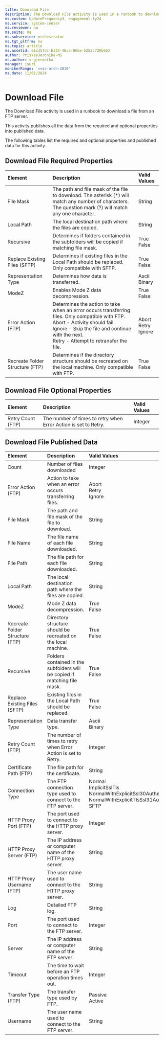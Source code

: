 ```yaml
---
title: Download File
description: The Download File activity is used in a runbook to download a file from an FTP server.
ms.custom: UpdateFrequency3, engagement-fy24
ms.service: system-center
ms.reviewer: na
ms.suite: na
ms.subservice: orchestrator
ms.tgt_pltfrm: na
ms.topic: article
ms.assetid: e1c357dc-b324-4bca-86be-b252c729b602
author: PriskeyJeronika-MS
ms.author: v-gjeronika
manager: jsuri
monikerRange: '<=sc-orch-2019'
ms.date: 11/01/2024
---
```


# Download File

The Download File activity is used in a runbook to download a file from an FTP server.

This activity publishes all the data from the required and optional properties into published data.

The following tables list the required and optional properties and published data for this activity.

## Download File Required Properties

| **Element**   | **Description**   | **Valid Values**   |
|:---|:---|:---|
| File Mask   | The path and file mask of the file to download. The asterisk (\*) will match any number of characters. The question mark (?) will match any one character.   | String   |
| Local Path   | The local destination path where the files are copied.   | String   |
| Recursive   | Determines if folders contained in the subfolders will be copied if matching file mask.   | True<br>False   |
| Replace Existing Files (SFTP)   | Determines if existing files in the Local Path should be replaced. Only compatible with SFTP.   | True<br>False   |
| Representation Type   | Determines how data is transferred.   | Ascii<br>Binary   |
| ModeZ   | Enables Mode Z data decompression.   | True<br>False   |
| Error Action (FTP)   | Determines the action to take when an error occurs transferring files. Only compatible with FTP.<br>Abort - Activity should fail.<br>Ignore - Skip the file and continue with the next.<br>Retry - Attempt to retransfer the file. | Abort<br>Retry<br>Ignore |
| Recreate Folder Structure (FTP) | Determines if the directory structure should be recreated on the local machine. Only compatible with FTP.   | True<br>False   |

## Download File Optional Properties

| **Element**   | **Description**   | **Valid Values** |
|:---|:---|:---|
| Retry Count (FTP) | The number of times to retry when Error Action is set to Retry. | Integer   |

## Download File Published Data

| **Element**   | **Description**   | **Valid Values**   |
|:---|:---|:---|
| Count   | Number of files downloaded   | Integer   |
| Error Action (FTP)   | Action to take when an error occurs transferring files.   | Abort<br>Retry<br>Ignore   |
| File Mask   | The path and file mask of the file to download.   | String   |
| File Name   | The file name of each file downloaded.   | String   |
| File Path   | The file path for each file downloaded.   | String   |
| Local Path   | The local destination path where the files are copied.   | String   |
| ModeZ   | Mode Z data decompression.   | True<br>False   |
| Recreate Folder Structure (FTP) | Directory structure should be recreated on the local machine.   | True<br>False   |
| Recursive   | Folders contained in the subfolders will be copied if matching file mask. | True<br>False   |
| Replace Existing Files (SFTP)   | Existing files in the Local Path should be replaced.   | True<br>False   |
| Representation Type   | Data transfer type.   | Ascii<br>Binary   |
| Retry Count (FTP)   | The number of times to retry when Error Action is set to Retry.   | Integer   |
| Certificate Path (FTP)   | The file path for the certificate.   | String   |
| Connection Type   | The FTP connection type used to connect to the FTP server.   | Normal<br>ImplicitSslTls<br>NormalWithExplicitSsl30Authentication<br>NormalWithExplicitTlsSsl31Authentication<br>SFTP |
| HTTP Proxy Port (FTP)   | The port used to connect to the HTTP proxy server.   | Integer   |
| HTTP Proxy Server (FTP)   | The IP address or computer name of the HTTP proxy server.   | String   |
| HTTP Proxy Username (FTP)   | The user name used to connect to the HTTP proxy server.   | String   |
| Log   | Detailed FTP log.   | String   |
| Port   | The port used to connect to the FTP server.   | Integer   |
| Server   | The IP address or computer name of the FTP server.   | String   |
| Timeout   | The time to wait before an FTP operation times out.   | Integer   |
| Transfer Type (FTP)   | The transfer type used by FTP.   | Passive<br>Active   |
| Username   | The user name used to connect to the FTP server.   | String   |
